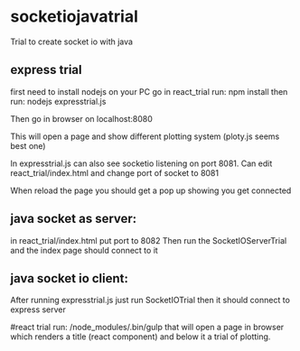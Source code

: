 # socketiojavatrial
Trial to create socket io with java

## express trial
first need to install nodejs on your PC
go in react_trial
run:
    npm install
then run:
    nodejs expresstrial.js

Then go in browser on localhost:8080

This will open a page and show different plotting system (ploty.js seems best one)

In expresstrial.js can also see socketio listening on port 8081.
Can edit react_trial/index.html and change port of socket to 8081

When reload the page you should get a pop up showing you get connected

## java socket as server:
in react_trial/index.html put port to 8082
 Then run the SocketIOServerTrial and the index page should connect to it

## java socket io client:
After running expresstrial.js just run SocketIOTrial then it should connect to express server

#react trial
run:
/node_modules/.bin/gulp that will open a page in browser which renders a title (react component)
and below it a trial of plotting.
